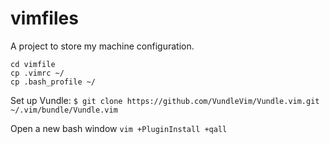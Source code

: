 # vimfiles

A project to store my machine configuration.

``` 
cd vimfile
cp .vimrc ~/
cp .bash_profile ~/
```

Set up Vundle:
` $ git clone https://github.com/VundleVim/Vundle.vim.git ~/.vim/bundle/Vundle.vim `

Open a new bash window
` vim +PluginInstall +qall `
